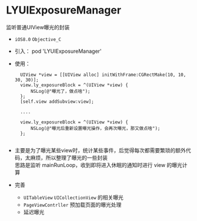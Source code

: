 # LYUIExposureManager
监听普通UIView曝光的封装

* `iOS8.0` `Objective_C`
* 引入： pod 'LYUIExposureManager'
* 使用：  

  ```
    UIView *view = [[UIView alloc] initWithFrame:CGRectMake(10, 10, 30, 30)];
    view.ly_exposureBlock = ^(UIView *view) {
        NSLog(@"曝光了，做点啥");
    };
    [self.view addSubview:view];
    
    ....
    
    view.ly_exposureBlock = ^(UIView *view) {
        NSLog(@"曝光后重新设置曝光操作，会再次曝光，那又做点啥");
    };
    
  ```
  
  

* 主要是为了曝光某些view时，统计某些事件，后觉得每次都需要繁琐的额外代码，太麻烦，所以整理了曝光的一些封装  
  思路是监听 mainRunLoop，收到即将进入休眠的通知时进行 view 的曝光计算  
* 完善   
   * `UITableView` `UICollectionView` 的相关曝光  
   * `PageViewContrller` 预加载页面的曝光处理
   * 延迟曝光